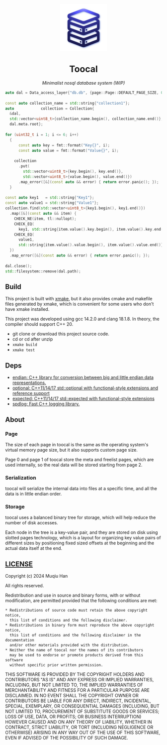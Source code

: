 <p align="center">
  <img src="./.github/toocal.png" height="150px" />
</p>

<h1 align="center">  Toocal </h1>
<p align="center">
    <em> Minimalist nosql database system (WIP) </em>
</p>

```c++
auto dal = Data_access_layer{"db.db", {page::Page::DEFAULT_PAGE_SIZE, 0.0125, 0.025}};

const auto collection_name = std::string{"collection1"};
auto            collection = Collection{
  &dal,
  std::vector<uint8_t>{collection_name.begin(), collection_name.end()},
  dal.meta.root};

for (uint32_t i = 1; i <= 6; i++)
  {
      const auto key = fmt::format("Key{}", i);
      const auto value = fmt::format("Value{}", i);

    collection
      .put(
        std::vector<uint8_t>{key.begin(), key.end()},
        std::vector<uint8_t>{value.begin(), value.end()})
      .map_error([&](const auto && error) { return error.panic(); });
  }

const auto key1   = std::string{"Key1"};
const auto value1 = std::string{"Value1"};
collection.find(std::vector<uint8_t>{key1.begin(), key1.end()})
  .map([&](const auto && item) {
    CHECK_NE(item, tl::nullopt);
    CHECK_EQ(
      key1, std::string{item.value().key.begin(), item.value().key.end()});
    CHECK_EQ(
      value1,
      std::string{item.value().value.begin(), item.value().value.end()});
  })
  .map_error([&](const auto && error) { return error.panic(); });

dal.close();
std::filesystem::remove(dal.path);
```

## Build

This project is built with [xmake](https://xmake.io), but it also provides cmake and makefile files generated by xmake, which is convenient for some users who don't have xmake installed.

This project was developed using gcc 14.2.0 and clang 18.1.8. In theory, the compiler should support C++ 20.

- git clone or download this project source code.
- cd or cd after unzip
- `xmake build`
- `xmake test`

## Deps

- [endian: C++ library for conversion between big and little endian data representations.](https://github.com/steinwurf/endian)
- [optional: C++11/14/17 std::optional with functional-style extensions and reference support](https://github.com/TartanLlama/optional)
- [expected: C++11/14/17 std::expected with functional-style extensions](https://github.com/TartanLlama/expected)
- [spdlog: Fast C++ logging library.](https://github.com/gabime/spdlog)

## About

### Page

The size of each page in toocal is the same as the operating system's virtual memory page size, but it also supports custom page size.

Page 0 and page 1 of toocal store the meta and freelist pages, which are used internally, so the real data will be stored starting from page 2.

### Serialization

toocal will serialize the internal data into files at a specific time, and all the data is in little endian order.

### Storage

toocal uses a balanced binary tree for storage, which will help reduce the number of disk accesses.

Each node in the tree is a key-value pair, and they are stored on disk using slotted pages technology, which is a layout for organizing key value pairs of different sizes by positioning fixed sized offsets at the beginning and the actual data itself at the end.

## [LICENSE](./LICENSE)

Copyright (c) 2024 Muqiu Han

All rights reserved.

Redistribution and use in source and binary forms, with or without modification,
are permitted provided that the following conditions are met:

    * Redistributions of source code must retain the above copyright notice,
      this list of conditions and the following disclaimer.
    * Redistributions in binary form must reproduce the above copyright notice,
      this list of conditions and the following disclaimer in the documentation
      and/or other materials provided with the distribution.
    * Neither the name of toocal nor the names of its contributors
      may be used to endorse or promote products derived from this software
      without specific prior written permission.

THIS SOFTWARE IS PROVIDED BY THE COPYRIGHT HOLDERS AND CONTRIBUTORS
"AS IS" AND ANY EXPRESS OR IMPLIED WARRANTIES, INCLUDING, BUT NOT
LIMITED TO, THE IMPLIED WARRANTIES OF MERCHANTABILITY AND FITNESS FOR
A PARTICULAR PURPOSE ARE DISCLAIMED. IN NO EVENT SHALL THE COPYRIGHT OWNER OR
CONTRIBUTORS BE LIABLE FOR ANY DIRECT, INDIRECT, INCIDENTAL, SPECIAL,
EXEMPLARY, OR CONSEQUENTIAL DAMAGES (INCLUDING, BUT NOT LIMITED TO,
PROCUREMENT OF SUBSTITUTE GOODS OR SERVICES; LOSS OF USE, DATA, OR
PROFITS; OR BUSINESS INTERRUPTION) HOWEVER CAUSED AND ON ANY THEORY OF
LIABILITY, WHETHER IN CONTRACT, STRICT LIABILITY, OR TORT (INCLUDING
NEGLIGENCE OR OTHERWISE) ARISING IN ANY WAY OUT OF THE USE OF THIS
SOFTWARE, EVEN IF ADVISED OF THE POSSIBILITY OF SUCH DAMAGE.
